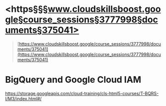 # <https§§§www.cloudskillsboost.google§course_sessions§3777998§documents§375041>

> [https://www.cloudskillsboost.google/course_sessions/3777998/documents/375041](https://www.cloudskillsboost.google/course_sessions/3777998/documents/375041)

# BigQuery and Google Cloud IAM

https://storage.googleapis.com/cloud-training/cls-html5-courses/T-BQRS-I/M3/index.html#/
